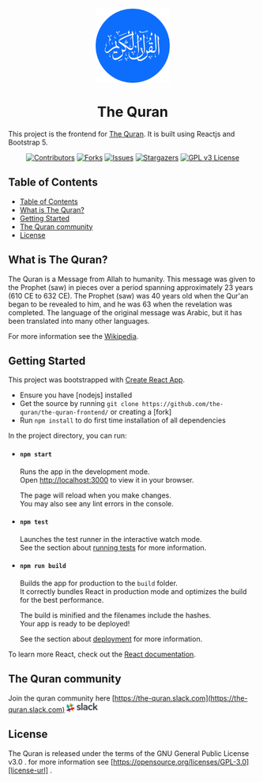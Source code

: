 <p align="center">
  <a href="https://en.wikipedia.org/wiki/Quran">
    <img
      alt="The Quran"
      src="src/assets/images/md-logo.png"
      width="150"
      height="150"
    />
  </a>
</p>
<h1 align="center">The Quran</h1>

This project is the frontend for [The Quran](https://the-quran-book.heroku.com). It is built using Reactjs and Bootstrap 5.


 <!-- PROJECT SHIELDS -->
<div align="center">

[![Contributors][contributors-shield]][contributors-url]
[![Forks][forks-shield]][forks-url]
[![Issues][issues-shield]][issues-url]
[![Stargazers][stars-shield]][stars-url]
[![GPL v3 License][license-shield]][license-url]

</div>

<!-- TABLE OF CONTENTS -->


## Table of Contents
- [Table of Contents](#table-of-contents)
- [What is The Quran?](#what-is-the-quran)
- [Getting Started](#getting-started)
- [The Quran community](#the-quran-community)
- [License](#license)



## What is The Quran?

<!-- ![The Quran](src/assets/images/md-screenshot.png "The Quran") -->

The Quran is a Message from Allah to humanity. This message was given to the Prophet (saw) in pieces over a period spanning approximately 23 years (610 CE to 632 CE). The Prophet (saw) was 40 years old when the Qur'an began to be revealed to him, and he was 63 when the revelation was completed. The language of the original message was Arabic, but it has been translated into many other languages.

For more information see the [Wikipedia](https://en.wikipedia.org/wiki/Quran).

## Getting Started
This project was bootstrapped with [Create React App](https://github.com/facebook/create-react-app).

  - Ensure you have [nodejs] installed
  - Get the source by running `git clone https://github.com/the-quran/the-quran-frontend/` or creating a [fork]
  - Run `npm install` to do first time installation of all dependencies

In the project directory, you can run:

- #### `npm start`

  Runs the app in the development mode.\
  Open [http://localhost:3000](http://localhost:3000) to view it in your browser.

  The page will reload when you make changes.\
  You may also see any lint errors in the console.

- #### `npm test`

  Launches the test runner in the interactive watch mode.\
  See the section about [running tests](https://facebook.github.io/create-react-app/docs/running-tests) for more information.

- #### `npm run build`

  Builds the app for production to the `build` folder.\
  It correctly bundles React in production mode and optimizes the build for the best performance.

  The build is minified and the filenames include the hashes.\
  Your app is ready to be deployed!

  See the section about [deployment](https://facebook.github.io/create-react-app/docs/deployment) for more information.

 To learn more React, check out the [React documentation](https://reactjs.org/).


## The Quran community  

Join the quran community here [https://the-quran.slack.com](https://the-quran.slack.com) [![SLACK](src/assets/images/md-slack.png)](https://the-quran.slack.com)



## License

The Quran is released under the terms of the GNU General Public License v3.0 . for more information see [https://opensource.org/licenses/GPL-3.0][license-url] .



<!-- MARKDOWN LINKS & IMAGES -->
<!-- https://www.markdownguide.org/basic-syntax/#reference-style-links -->

[contributors-shield]: https://img.shields.io/github/contributors/the-quran/the-quran-frontend?style=for-the-badge
[contributors-url]: https://github.com/the-quran/the-quran-frontend/graphs/contributors
[forks-shield]: https://img.shields.io/github/forks/the-quran/the-quran-frontend?style=for-the-badge
[forks-url]: https://github.com/the-quran/the-quran-frontend/network/members
[stars-shield]: https://img.shields.io/github/stars/the-quran/the-quran-frontend?style=for-the-badge
[stars-url]: https://github.com/the-quran/the-quran-frontend/stargazers
[issues-shield]: https://img.shields.io/github/issues/the-quran/the-quran-frontend?style=for-the-badge
[issues-url]: https://github.com/the-quran/the-quran-frontend/issues
[license-shield]: https://img.shields.io/github/license/the-quran/the-quran-frontend?style=for-the-badge
[license-url]: https://opensource.org/licenses/GPL-3.0
[product-screenshot]: images/screenshot.png

